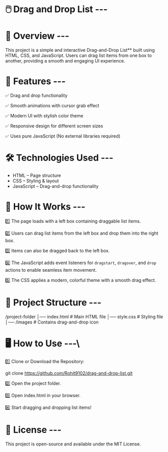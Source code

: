 # 🖱️ Drag and Drop List ---

# 📌 Overview ---

This project is a simple and interactive Drag-and-Drop List** built using HTML, CSS, and JavaScript. Users can drag list items from one box to another, providing a smooth and engaging UI experience.

# 🎯 Features ---

✅ Drag and drop functionality

✅ Smooth animations with cursor grab effect

✅ Modern UI with stylish color theme

✅ Responsive design for different screen sizes

✅ Uses pure JavaScript (No external libraries required) 

# 🛠️ Technologies Used --- 

- HTML – Page structure  
- CSS – Styling & layout  
- JavaScript – Drag-and-drop functionality  

# 🚀 How It Works ---


1️⃣ The page loads with a left box containing draggable list items. 

2️⃣ Users can drag list items from the left box and drop them into the right box.

3️⃣ Items can also be dragged back to the left box.  

4️⃣ The JavaScript adds event listeners for `dragstart`, `dragover`, and `drop` actions to enable seamless item movement.  

5️⃣ The CSS applies a modern, colorful theme with a smooth drag effect.  

# 📂 Project Structure --- 

/project-folder
│── index.html      # Main HTML file
│── style.css       # Styling file
│── /images         # Contains drag-and-drop icon


# 🖥️ How to Use ---\

1️⃣ Clone or Download the Repository:

git clone https://github.com/Rohit9102/drag-and-drop-list.git

2️⃣ Open the project folder.

3️⃣ Open index.html in your browser.

4️⃣ Start dragging and dropping list items!

# 📜 License ---

This project is open-source and available under the MIT License.